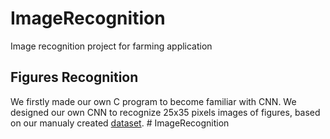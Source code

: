 # ImageRecognition
Image recognition project for farming application


## Figures Recognition

We firstly made our own C program to become familiar with CNN. We designed our own CNN to recognize 25x35 pixels images of figures, based on our manualy created [dataset](Figures/dataset/).
#   I m a g e R e c o g n i t i o n  
 